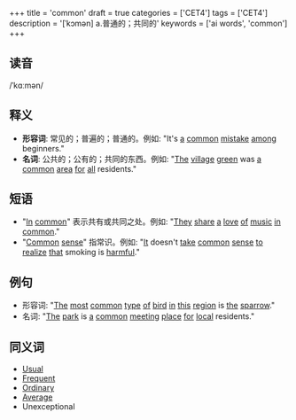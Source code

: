 +++
title = 'common'
draft = true
categories = ['CET4']
tags = ['CET4']
description = '[ˈkɔmən] a.普通的；共同的'
keywords = ['ai words', 'common']
+++

## 读音
/ˈkɑːmən/

## 释义
- **形容词**: 常见的；普遍的；普通的。例如: "It's [a](/post/a/) [common](/post/common/) [mistake](/post/mistake/) [among](/post/among/) beginners."
- **名词**: 公共的；公有的；共同的东西。例如: "[The](/post/the/) [village](/post/village/) [green](/post/green/) was [a](/post/a/) [common](/post/common/) [area](/post/area/) [for](/post/for/) [all](/post/all/) residents."

## 短语
- "[In](/post/in/) [common](/post/common/)" 表示共有或共同之处。例如: "[They](/post/they/) [share](/post/share/) [a](/post/a/) [love](/post/love/) [of](/post/of/) [music](/post/music/) [in](/post/in/) [common](/post/common/)."
- "[Common](/post/common/) [sense](/post/sense/)" 指常识。例如: "[It](/post/it/) doesn't [take](/post/take/) [common](/post/common/) [sense](/post/sense/) [to](/post/to/) [realize](/post/realize/) [that](/post/that/) smoking is [harmful](/post/harmful/)."

## 例句
- 形容词: "[The](/post/the/) [most](/post/most/) [common](/post/common/) [type](/post/type/) [of](/post/of/) [bird](/post/bird/) [in](/post/in/) [this](/post/this/) [region](/post/region/) is [the](/post/the/) [sparrow](/post/sparrow/)."
- 名词: "[The](/post/the/) [park](/post/park/) is [a](/post/a/) [common](/post/common/) [meeting](/post/meeting/) [place](/post/place/) [for](/post/for/) [local](/post/local/) residents."

## 同义词
- [Usual](/post/usual/)
- [Frequent](/post/frequent/)
- [Ordinary](/post/ordinary/)
- [Average](/post/average/)
- Unexceptional
